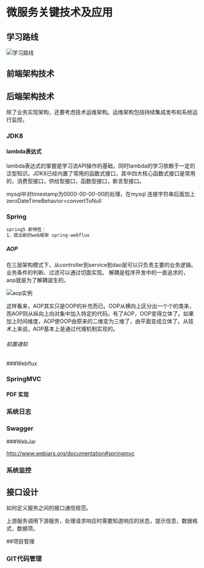 # 微服务关键技术及应用

## 学习路线

![学习路线](E:\工作笔记\github\microservice\assets\img\学习路线.png)

## 前端架构技术



## 后端架构技术

除了业务实现架构，还要考虑技术运维架构。运维架构包括持续集成发布和系统运行监控。

### JDK8

#### lambda表达式

lambda表达式的掌握是学习流API操作的基础，同时lambda的学习依赖于一定的泛型知识。JDK8已经内置了常用的函数式接口，其中四大核心函数式接口是常用的，消费型接口，供给型接口，函数型接口，断言型接口。









mysql中对timestamp为0000-00-00-00的处理，在mysql 连接字符串后面加上zeroDateTimeBehavior=convertToNull

### Spring

```tex
spring5 新特性：
1、提出新的web框架 spring-webflux
```



##### AOP

在三层架构模式下，从controller到service到dao层可以只负责主要的业务逻辑。业务条件的判断、过滤可以通过切面实现。 解耦是程序开发中的一直追求的，aop就是为了解耦诞生的。

![aop实例](E:\工作笔记\github\microservice\assets\img\aop实例.png)

这样看来，AOP其实只是OOP的补充而已。OOP从横向上区分出一个个的类来，而AOP则从纵向上向对象中加入特定的代码。有了AOP，OOP变得立体了。如果加上时间维度，AOP使OOP由原来的二维变为三维了，由平面变成立体了。从技术上来说，AOP基本上是通过代理机制实现的。 
​     

###### 前置通知

###Webflux



### SpringMVC

#### PDF 实现

### 系统日志

### Swagger

###WebJar

http://www.webjars.org/documentation#springmvc

### 系统监控





## 接口设计

如何定义服务之间的接口通信规范。

上游服务调用下游服务，处理请求响应时需要知道响应的状态，提示信息，数据格式，数据项。

##项目管理

### GIT代码管理



